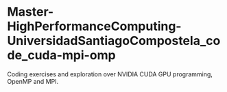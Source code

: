 # Master-HighPerformanceComputing-UniversidadSantiagoCompostela_code_cuda-mpi-omp
Coding exercises and exploration over NVIDIA CUDA GPU programming, OpenMP and MPI.
